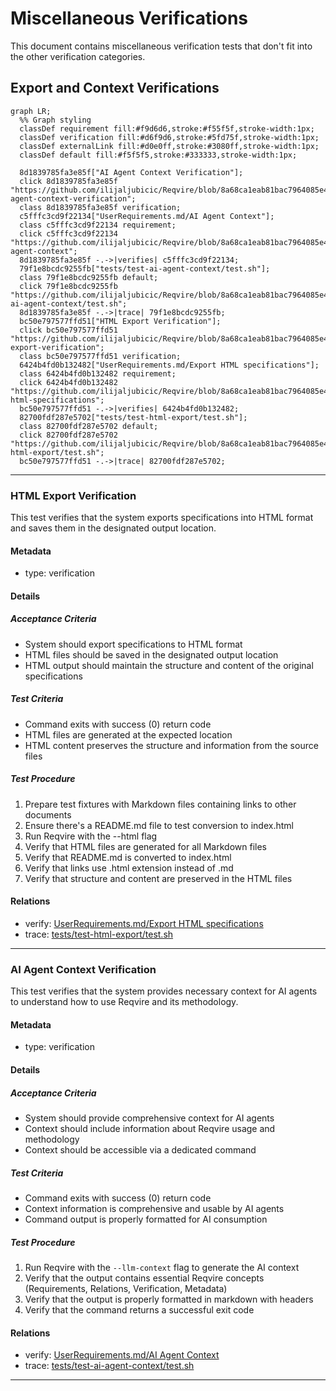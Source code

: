 # Miscellaneous Verifications

This document contains miscellaneous verification tests that don't fit into the other verification categories.

## Export and Context Verifications
```mermaid
graph LR;
  %% Graph styling
  classDef requirement fill:#f9d6d6,stroke:#f55f5f,stroke-width:1px;
  classDef verification fill:#d6f9d6,stroke:#5fd75f,stroke-width:1px;
  classDef externalLink fill:#d0e0ff,stroke:#3080ff,stroke-width:1px;
  classDef default fill:#f5f5f5,stroke:#333333,stroke-width:1px;

  8d1839785fa3e85f["AI Agent Context Verification"];
  click 8d1839785fa3e85f "https://github.com/ilijaljubicic/Reqvire/blob/8a68ca1eab81bac7964085e47777a0a92447c6a5/specifications/Verifications/Misc.md#ai-agent-context-verification";
  class 8d1839785fa3e85f verification;
  c5fffc3cd9f22134["UserRequirements.md/AI Agent Context"];
  class c5fffc3cd9f22134 requirement;
  click c5fffc3cd9f22134 "https://github.com/ilijaljubicic/Reqvire/blob/8a68ca1eab81bac7964085e47777a0a92447c6a5/specifications/UserRequirements.md#ai-agent-context";
  8d1839785fa3e85f -.->|verifies| c5fffc3cd9f22134;
  79f1e8bcdc9255fb["tests/test-ai-agent-context/test.sh"];
  class 79f1e8bcdc9255fb default;
  click 79f1e8bcdc9255fb "https://github.com/ilijaljubicic/Reqvire/blob/8a68ca1eab81bac7964085e47777a0a92447c6a5/tests/test-ai-agent-context/test.sh";
  8d1839785fa3e85f -.->|trace| 79f1e8bcdc9255fb;
  bc50e797577ffd51["HTML Export Verification"];
  click bc50e797577ffd51 "https://github.com/ilijaljubicic/Reqvire/blob/8a68ca1eab81bac7964085e47777a0a92447c6a5/specifications/Verifications/Misc.md#html-export-verification";
  class bc50e797577ffd51 verification;
  6424b4fd0b132482["UserRequirements.md/Export HTML specifications"];
  class 6424b4fd0b132482 requirement;
  click 6424b4fd0b132482 "https://github.com/ilijaljubicic/Reqvire/blob/8a68ca1eab81bac7964085e47777a0a92447c6a5/specifications/UserRequirements.md#export-html-specifications";
  bc50e797577ffd51 -.->|verifies| 6424b4fd0b132482;
  82700fdf287e5702["tests/test-html-export/test.sh"];
  class 82700fdf287e5702 default;
  click 82700fdf287e5702 "https://github.com/ilijaljubicic/Reqvire/blob/8a68ca1eab81bac7964085e47777a0a92447c6a5/tests/test-html-export/test.sh";
  bc50e797577ffd51 -.->|trace| 82700fdf287e5702;
```

---

### HTML Export Verification

This test verifies that the system exports specifications into HTML format and saves them in the designated output location.

#### Metadata
  * type: verification

#### Details

##### Acceptance Criteria
- System should export specifications to HTML format
- HTML files should be saved in the designated output location
- HTML output should maintain the structure and content of the original specifications

##### Test Criteria
- Command exits with success (0) return code
- HTML files are generated at the expected location
- HTML content preserves the structure and information from the source files

##### Test Procedure
1. Prepare test fixtures with Markdown files containing links to other documents
2. Ensure there's a README.md file to test conversion to index.html
3. Run Reqvire with the --html flag
4. Verify that HTML files are generated for all Markdown files
5. Verify that README.md is converted to index.html
6. Verify that links use .html extension instead of .md
7. Verify that structure and content are preserved in the HTML files

#### Relations
  * verify: [UserRequirements.md/Export HTML specifications](../UserRequirements.md#export-html-specifications)
  * trace: [tests/test-html-export/test.sh](../../tests/test-html-export/test.sh)

---

### AI Agent Context Verification

This test verifies that the system provides necessary context for AI agents to understand how to use Reqvire and its methodology.

#### Metadata
  * type: verification

#### Details

##### Acceptance Criteria
- System should provide comprehensive context for AI agents
- Context should include information about Reqvire usage and methodology
- Context should be accessible via a dedicated command

##### Test Criteria
- Command exits with success (0) return code
- Context information is comprehensive and usable by AI agents
- Command output is properly formatted for AI consumption

##### Test Procedure
1. Run Reqvire with the `--llm-context` flag to generate the AI context
2. Verify that the output contains essential Reqvire concepts (Requirements, Relations, Verification, Metadata)
3. Verify that the output is properly formatted in markdown with headers
4. Verify that the command returns a successful exit code

#### Relations
  * verify: [UserRequirements.md/AI Agent Context](../UserRequirements.md#ai-agent-context)
  * trace: [tests/test-ai-agent-context/test.sh](../../tests/test-ai-agent-context/test.sh)

---